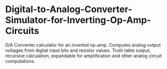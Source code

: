 # Digital-to-Analog-Converter-Simulator-for-Inverting-Op-Amp-Circuits
D/A Converter calculator for an inverted op-amp. Computes analog output voltages from digital input bits and resistor values. Truth table output, recursive calculation, expandable for amplification and other analog circuit computations.
